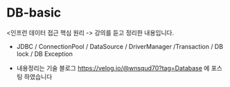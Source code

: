 # DB-basic

<인프런 데이터 접근 핵심 원리 -> 강의를 듣고 정리한 내용입니다.

- JDBC / ConnectionPool / DataSource / DriverManager /Transaction / DB lock / DB Exception

- 내용정리는 기술 블로그 https://velog.io/@wnsqud70?tag=Database 에 포스팅 하였습니다
